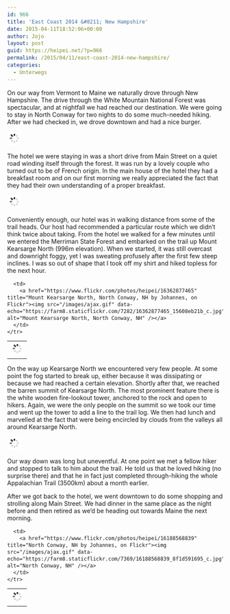 ```yaml
---
id: 966
title: 'East Coast 2014 &#8211; New Hampshire'
date: 2015-04-11T18:52:06+00:00
author: Jojo
layout: post
guid: https://heipei.net/?p=966
permalink: /2015/04/11/east-coast-2014-new-hampshire/
categories:
  - Unterwegs
---
```

On our way from Vermont to Maine we naturally drove through New Hampshire. The drive through the White Mountain National Forest was spectacular, and at nightfall we had reached our destination. We were going to stay in North Conway for two nights to do some much-needed hiking. After we had checked in, we drove downtown and had a nice burger.

<div class="img aligncenter">
  <a href="https://www.flickr.com/photos/heipei/16188568649" title="North Conway, NH by Johannes, on Flickr"><img src="/images/ajax.gif" data-echo="https://farm8.staticflickr.com/7332/16188568649_eae98691a3_b.jpg" alt="North Conway, NH" /></a>
</div>

The hotel we were staying in was a short drive from Main Street on a quiet road winding itself through the forest. It was run by a lovely couple who turned out to be of French origin. In the main house of the hotel they had a breakfast room and on our first morning we really appreciated the fact that they had their own understanding of a proper breakfast.

<div class="img aligncenter">
  <a href="https://www.flickr.com/photos/heipei/16166242150" title="Mount Kearsarge North, North Conway, NH by Johannes, on Flickr"><img src="/images/ajax.gif" data-echo="https://farm8.staticflickr.com/7418/16166242150_2be2ec96a4_b.jpg" alt="Mount Kearsarge North, North Conway, NH" /></a>
</div>

Conveniently enough, our hotel was in walking distance from some of the trail heads. Our host had recommended a particular route which we didn&#8217;t think twice about taking. From the hotel we walked for a few minutes until we entered the Merriman State Forest and embarked on the trail up Mount Kearsarge North (996m elevation). When we started, it was still overcast and downright foggy, yet I was sweating profusely after the first few steep inclines. I was so out of shape that I took off my shirt and hiked topless for the next hour.

<div class="img aligncenter">
  <table>
    <tr>
      <td>
        <a href="https://www.flickr.com/photos/heipei/16362877945" title="Mount Kearsarge North, North Conway, NH by Johannes, on Flickr"><img src="/images/ajax.gif" data-echo="https://farm8.staticflickr.com/7299/16362877945_66d4aac3b3_c.jpg" alt="Mount Kearsarge North, North Conway, NH" /></a>
      </td>
      
      <td>
        <a href="https://www.flickr.com/photos/heipei/16362877465" title="Mount Kearsarge North, North Conway, NH by Johannes, on Flickr"><img src="/images/ajax.gif" data-echo="https://farm8.staticflickr.com/7282/16362877465_15608eb21b_c.jpg" alt="Mount Kearsarge North, North Conway, NH" /></a>
      </td>
    </tr>
  </table>
</div>

On the way up Kearsarge North we encountered very few people. At some point the fog started to break up, either because it was dissipating or because we had reached a certain elevation. Shortly after that, we reached the barren summit of Kearsarge North. The most prominent feature there is the white wooden fire-lookout tower, anchored to the rock and open to hikers. Again, we were the only people on the summit so we took our time and went up the tower to add a line to the trail log. We then had lunch and marvelled at the fact that were being encircled by clouds from the valleys all around Kearsarge North.

<div class="img aligncenter">
  <a href="https://www.flickr.com/photos/heipei/16361985342" title="Mount Kearsarge North, North Conway, NH by Johannes, on Flickr"><img src="/images/ajax.gif" data-echo="https://farm8.staticflickr.com/7355/16361985342_9d34c1443a_b.jpg" alt="Mount Kearsarge North, North Conway, NH" /></a>
</div>

Our way down was long but uneventful. At one point we met a fellow hiker and stopped to talk to him about the trail. He told us that he loved hiking (no surprise there) and that he in fact just completed through-hiking the whole Appalachian Trail (3500km) about a month earlier. 

After we got back to the hotel, we went downtown to do some shopping and strolling along Main Street. We had dinner in the same place as the night before and then retired as we&#8217;d be heading out towards Maine the next morning.

<div class="img aligncenter">
  <table>
    <tr>
      <td>
        <a href="https://www.flickr.com/photos/heipei/15742911013" title="Mount Kearsarge North, North Conway, NH by Johannes, on Flickr"><img src="/images/ajax.gif" data-echo="https://farm9.staticflickr.com/8598/15742911013_4f75b7e5d8_c.jpg" alt="Mount Kearsarge North, North Conway, NH" /></a>
      </td>
      
      <td>
        <a href="https://www.flickr.com/photos/heipei/16188568839" title="North Conway, NH by Johannes, on Flickr"><img src="/images/ajax.gif" data-echo="https://farm8.staticflickr.com/7369/16188568839_8f1d591695_c.jpg" alt="North Conway, NH" /></a>
      </td>
    </tr>
  </table>
</div>
